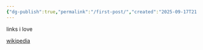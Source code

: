 ```yaml
---
{"dg-publish":true,"permalink":"/first-post/","created":"2025-09-17T21:47:00.705-04:00","updated":"2025-09-17T22:00:32.428-04:00"}
---
```


links i love

[wikipedia](https://wikipedia.com)

